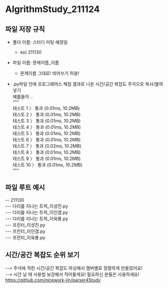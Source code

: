 # AlgrithmStudy_211124

## 파일 저장 규칙
- 폴더 이름: 스터디 미팅 예정일 
  - ex) 211130
  
- 파일 이름: 문제이름_이름
  - 문제이름 그대로! 띄어쓰기 허용!
  
- .py파일 안에 프로그래머스 채점 결과로 나온 시간/공간 복잡도 주석으로 복사/붙여넣기 <br>
예를들어 .. <br>
"""<br>
테스트 1 〉	통과 (0.01ms, 10.2MB) <br>
테스트 2 〉	통과 (0.01ms, 10.2MB) <br>
테스트 3 〉	통과 (0.01ms, 10.2MB) <br>
테스트 4 〉	통과 (0.01ms, 10.2MB) <br>
테스트 5 〉	통과 (0.01ms, 10.2MB) <br>
테스트 6 〉	통과 (0.01ms, 10.2MB) <br>
테스트 7 〉	통과 (0.02ms, 10.2MB) <br>
테스트 8 〉	통과 (0.01ms, 10.2MB) <br>
테스트 9 〉	통과 (0.01ms, 10.2MB) <br>
테스트 10 〉	통과 (0.01ms, 10.2MB)<br>
"""<br>

 ## 파일 루트 예시
-- 211130 <br>
--- 다리를 지나는 트럭_이성진.py <br>
--- 다리를 지나는 트럭_이인겸.py <br>
--- 다리를 지나는 트럭_이육룡.py <br>
--- 프린터_이성진.py <br>
--- 프린터_이인겸.py <br>
--- 프린터_이육룡.py <br>

## 시간/공간 복잡도 순위 보기
--> 주석에 적힌 시간/공간 복잡도 파싱해서 멤버별로 정렬하게 만들었어요! <br>
--> 시간 날 때 사용법 보강해서 적어둘게요! 필요하신 분들은 사용하세요! <br>
https://github.com/nicework-jin/parser4Study
